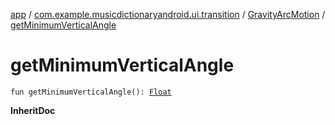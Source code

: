 [app](../../index.md) / [com.example.musicdictionaryandroid.ui.transition](../index.md) / [GravityArcMotion](index.md) / [getMinimumVerticalAngle](./get-minimum-vertical-angle.md)

# getMinimumVerticalAngle

`fun getMinimumVerticalAngle(): `[`Float`](https://kotlinlang.org/api/latest/jvm/stdlib/kotlin/-float/index.html)

**InheritDoc**

